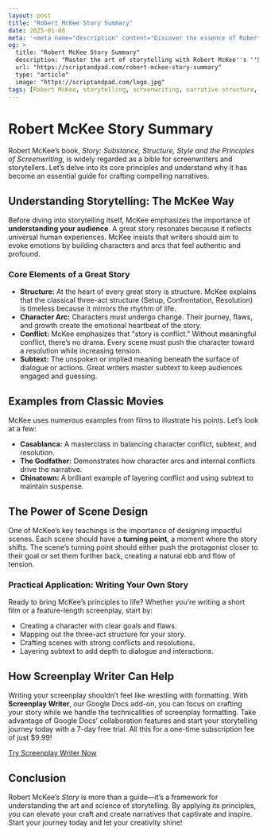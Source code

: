 ```yaml
---
layout: post
title: "Robert McKee Story Summary"
date: 2025-01-08
meta: '<meta name="description" content="Discover the essence of Robert McKee''s ''Story'', the ultimate guide to screenwriting and storytelling. Learn its core principles to elevate your craft."><meta name="keywords" content="Robert McKee, Story summary, screenwriting, storytelling, scriptwriting tips, narrative structure"><meta name="author" content="Screenplay Writer"><meta name="robots" content="index, follow"><link rel="canonical" href="https://scriptandpad.com/robert-mckee-story-summary">'
og: >
  title: "Robert McKee Story Summary"
  description: "Master the art of storytelling with Robert McKee''s ''Story.'' Learn the techniques that redefine screenwriting and create compelling narratives."
  url: "https://scriptandpad.com/robert-mckee-story-summary"
  type: "article"
  image: "https://scriptandpad.com/logo.jpg"
tags: [Robert McKee, storytelling, screenwriting, narrative structure, Story book summary]
---
```


<h1>Robert McKee Story Summary</h1>

<p>Robert McKee’s book, <em>Story: Substance, Structure, Style and the Principles of Screenwriting</em>, is widely regarded as a bible for screenwriters and storytellers. Let’s delve into its core principles and understand why it has become an essential guide for crafting compelling narratives.</p>

<h2>Understanding Storytelling: The McKee Way</h2>
<p>Before diving into storytelling itself, McKee emphasizes the importance of <strong>understanding your audience</strong>. A great story resonates because it reflects universal human experiences. McKee insists that writers should aim to evoke emotions by building characters and arcs that feel authentic and profound.</p>

<h3>Core Elements of a Great Story</h3>
<ul>
  <li><strong>Structure:</strong> At the heart of every great story is structure. McKee explains that the classical three-act structure (Setup, Confrontation, Resolution) is timeless because it mirrors the rhythm of life.</li>
  <li><strong>Character Arc:</strong> Characters must undergo change. Their journey, flaws, and growth create the emotional heartbeat of the story.</li>
  <li><strong>Conflict:</strong> McKee emphasizes that "story is conflict." Without meaningful conflict, there’s no drama. Every scene must push the character toward a resolution while increasing tension.</li>
  <li><strong>Subtext:</strong> The unspoken or implied meaning beneath the surface of dialogue or actions. Great writers master subtext to keep audiences engaged and guessing.</li>
</ul>

<h2>Examples from Classic Movies</h2>
<p>McKee uses numerous examples from films to illustrate his points. Let’s look at a few:</p>
<ul>
  <li><strong>Casablanca:</strong> A masterclass in balancing character conflict, subtext, and resolution.</li>
  <li><strong>The Godfather:</strong> Demonstrates how character arcs and internal conflicts drive the narrative.</li>
  <li><strong>Chinatown:</strong> A brilliant example of layering conflict and using subtext to maintain suspense.</li>
</ul>

<h2>The Power of Scene Design</h2>
<p>One of McKee’s key teachings is the importance of designing impactful scenes. Each scene should have a <strong>turning point</strong>, a moment where the story shifts. The scene’s turning point should either push the protagonist closer to their goal or set them further back, creating a natural ebb and flow of tension.</p>

<h3>Practical Application: Writing Your Own Story</h3>
<p>Ready to bring McKee’s principles to life? Whether you’re writing a short film or a feature-length screenplay, start by:</p>
<ul>
  <li>Creating a character with clear goals and flaws.</li>
  <li>Mapping out the three-act structure for your story.</li>
  <li>Crafting scenes with strong conflicts and resolutions.</li>
  <li>Layering subtext to add depth to dialogue and interactions.</li>
</ul>

<h2>How Screenplay Writer Can Help</h2>
<p>Writing your screenplay shouldn’t feel like wrestling with formatting. With <strong>Screenplay Writer</strong>, our Google Docs add-on, you can focus on crafting your story while we handle the technicalities of screenplay formatting. Take advantage of Google Docs’ collaboration features and start your storytelling journey today with a 7-day free trial. All this for a one-time subscription fee of just $9.99!</p>

<p><a href="https://workspace.google.com/marketplace/app/screenplay_writer/417536167724" target="_blank">Try Screenplay Writer Now</a></p>

<h2>Conclusion</h2>
<p>Robert McKee’s <em>Story</em> is more than a guide—it’s a framework for understanding the art and science of storytelling. By applying its principles, you can elevate your craft and create narratives that captivate and inspire. Start your journey today and let your creativity shine!</p>
